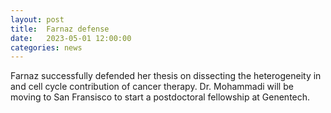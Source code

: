 ```yaml
---
layout: post
title:  Farnaz defense
date:   2023-05-01 12:00:00
categories: news
---
```

Farnaz successfully defended her thesis on dissecting the heterogeneity in and cell cycle contribution of cancer therapy. Dr. Mohammadi will be moving to San Fransisco to start a postdoctoral fellowship at Genentech.